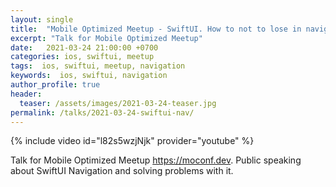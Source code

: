 ```yaml
---
layout: single
title:  "Mobile Optimized Meetup - SwiftUI. How to not to lose in navigation"
excerpt: "Talk for Mobile Optimized Meetup"
date:   2021-03-24 21:00:00 +0700
categories: ios, swiftui, meetup
tags:  ios, swiftui, meetup, navigation
keywords:  ios, swiftui, navigation
author_profile: true
header:
  teaser: /assets/images/2021-03-24-teaser.jpg
permalink: /talks/2021-03-24-swiftui-nav/
---
```

{% include video id="l82s5wzjNjk" provider="youtube" %}

Talk for Mobile Optimized Meetup https://moconf.dev. Public speaking about SwiftUI Navigation and solving problems with it.